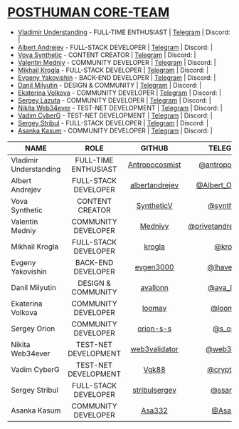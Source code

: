 # [POSTHUMAN CORE-TEAM](https://posthuman.digital/#rec643937348)

- [Vladimir Understanding](https://github.com/Antropocosmist) - FULL-TIME ENTHUSIAST | [Telegram](https://t.me/antropocosmist) | Discord:  |
- [Albert Andrejev](https://github.com/albertandrejev) - FULL-STACK DEVELOPER        | [Telegram](https://t.me/Albert_OpenTech) | Discord:  |
- [Vova Synthetic](https://github.com/SyntheticV) - CONTENT CREATOR                  | [Telegram](https://t.me/synth_etic) | Discord:  |
- [Valentin Medniy](https://github.com/Medniyy) - COMMUNITY DEVELOPER                | [Telegram](https://t.me/privetandreynugdejeti) | Discord:  |
- [Mikhail Krogla](https://github.com/krogla) - FULL-STACK DEVELOPER                 | [Telegram](https://t.me/krogla) | Discord:  |
- [Evgeny Yakovishin](https://github.com/evgen3000) - BACK-END DEVELOPER             | [Telegram](https://t.me/lhavebeen) | Discord:  |
- [Danil Milyutin](https://github.com/avallonn) - DESIGN & COMMUNITY                 | [Telegram](https://t.me/ava_lonnn) | Discord:  |
- [Ekaterina Volkova](https://github.com/loomay) - COMMUNITY DEVELOPER               | [Telegram](https://t.me/loomayy) | Discord:  |
- [Sergey Lazuta](https://github.com/orion-s-s) - COMMUNITY DEVELOPER                | [Telegram](https://t.me/s_orion) | Discord:  |
- [Nikita Web34ever](https://github.com/web3validator) - TEST-NET DEVELOPMENT        | [Telegram](https://t.me/web34ever) | Discord:  |
- [Vadim CyberG](https://github.com/Vgk88) - TEST-NET DEVELOPMENT                    | [Telegram](https://t.me/cryptoq11) | Discord:  |
- [Sergey Stribul](https://github.com/stribulsergey) - FULL-STACK DEVELOPER          | [Telegram](https://t.me/ssargiuz) | Discord:  |
- [Asanka Kasum](https://twitter.com/AsankaKasum) - COMMUNITY DEVELOPER              | [Telegram](https://t.me/Asa332) | Discord:  |

|           NAME         | ROLE                 | GITHUB                                              | TELEGRAM                                         | DISCORD |
|------------------------|:--------------------:|:---------------------------------------------------:|:------------------------------------------------:|:------:|
| Vladimir Understanding | FULL-TIME ENTHUSIAST | [Antropocosmist](https://github.com/Antropocosmist) | [@antropocosmist](https://t.me/antropocosmist)   | antropocosmist |
| Albert Andrejev        | FULL-STACK DEVELOPER | [albertandrejev](https://github.com/albertandrejev) | [@Albert_OpenTech](https://t.me/Albert_OpenTech) | albertopentstaking |
| Vova Synthetic         | CONTENT CREATOR      | [SyntheticV](https://github.com/SyntheticV)         | [@synth_etic](https://t.me/synth_etic)           | synthetic8335 |
| Valentin Medniy        | COMMUNITY DEVELOPER  | [Medniyy](https://github.com/Medniyy)               | [@privetandreynugdejeti](https://t.me/privetandreynugdejeti) | medniyy |
| Mikhail Krogla         | FULL-STACK DEVELOPER | [krogla](https://github.com/krogla)                 | [@krogla](https://t.me/krogla)                   | krogla |
| Evgeny Yakovishin      | BACK-END DEVELOPER   | [evgen3000](https://github.com/evgen3000)           | [@lhavebeen](https://t.me/lhavebeen)             | evgen3000 |
| Danil Milyutin         | DESIGN & COMMUNITY   | [avallonn](https://github.com/avallonn)             | [@ava_lonnn](https://t.me/ava_lonnn)             | ava_lon |
| Ekaterina Volkova      | COMMUNITY DEVELOPER  | [loomay](https://github.com/loomay)                 | [@loomayy](https://t.me/loomayy)                 | loomay |
| Sergey Orion           | COMMUNITY DEVELOPER  | [orion-s-s](https://github.com/orion-s-s)           | [@s_orion](https://t.me/s_orion)                 | orion8683 |
| Nikita Web34ever       | TEST-NET DEVELOPMENT | [web3validator](https://github.com/web3validator)   | [@web34ever](https://t.me/web34ever)             | web34ever |
| Vadim CyberG           | TEST-NET DEVELOPMENT | [Vgk88](https://github.com/Vgk88)                   | [@cryptoq11](https://t.me/cryptoq11)             | cyberg |
| Sergey Stribul         | FULL-STACK DEVELOPER | [stribulsergey](https://github.com/stribulsergey)   | [@ssargiuz](https://t.me/ssargiuz)               | ssargiuz |
| Asanka Kasum           | COMMUNITY DEVELOPER  | [Asa332](https://github.com/Asa332)                 | [@Asa332](https://t.me/Asa332)                   | asa332 |
